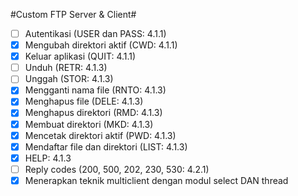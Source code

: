 #Custom FTP Server & Client#
- [ ] Autentikasi (USER dan PASS: 4.1.1)
- [x] Mengubah direktori aktif (CWD: 4.1.1)
- [x] Keluar aplikasi (QUIT: 4.1.1)
- [ ] Unduh (RETR: 4.1.3)
- [ ] Unggah (STOR: 4.1.3)
- [x] Mengganti nama file (RNTO: 4.1.3)
- [x] Menghapus file (DELE: 4.1.3) 
- [x] Menghapus direktori (RMD: 4.1.3)
- [x] Membuat direktori (MKD: 4.1.3)
- [x] Mencetak direktori aktif (PWD: 4.1.3)
- [x] Mendaftar file dan direktori (LIST: 4.1.3)
- [x] HELP: 4.1.3
- [ ] Reply codes (200, 500, 202, 230, 530: 4.2.1)
- [x] Menerapkan teknik multiclient dengan modul select DAN thread
